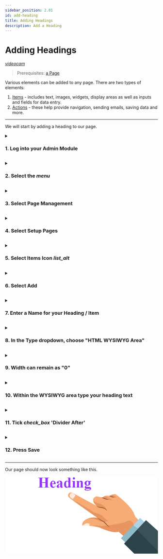 ```yaml
---
sidebar_position: 2.01
id: add-heading
title: Adding Headings
description: Add a Heading
---
```

# Adding Headings
[<i className="material-icons-h1 end">videocam</i>](/vids/Dashnetics-addheader.mp4)

> Prerequisites: [a Page](first-page)

Various elements can be added to any page. There are two types of elements:

1.  [Items](/docs/features/formcontrols) - includes text, images, widgets, display areas as well as inputs and fields for data entry.
2.  [Actions](/docs/features/formactions) - these help provide navigation, sending emails, saving data and more.

* * *

We will start by adding a heading to our page.


<details>

<summary>

<h3 style={{ display: 'inline'}}> 1.  Log into your Admin Module </h3>

</summary><p></p>

To access your admin site, simply type <h3 style={{ display: 'inline'}}>"admin."</h3> before your public url. 

eg: https://admin.demo.dashnetics.com.au


![img](/img/adminlogin-cfb3883e18efb80bf1eab39a6aba15ab.png)

</details>
<p></p>


<details>

<summary>

<h3 style={{ display: 'inline'}}> 2.  Select the <span class="buttontext"> <i className="material-icons">menu</i></span>  </h3>

</summary><p></p>

![img](/img/adminmenu-e1ef5a93a900bdfb54c72920a5ce4ea0.png)

</details>
<p></p>



<details>

<summary>

<h3 style={{ display: 'inline'}}> 3.  Select  <span class="buttontext"> Page Management </span> </h3>

</summary><p></p>

![img](/img/menu_page_management.png)

</details>
<p></p>



<details>

<summary>

<h3 style={{ display: 'inline'}}> 4.  Select <span class="buttontext"> Setup Pages </span> </h3>

</summary><p></p>


![img](/img/menu_setup_pages.png)

</details>
<p></p>



<details>

<summary>

<h3 style={{ display: 'inline'}}> 5.  Select Items Icon <span class="buttontext"> <i className="material-icons">list_alt</i></span> </h3>

</summary><p></p>

Each page will be listed, choose the "Items" Icon next to the page you want to change.

![img](/img/items.png)

</details>
<p></p>


<details>

<summary>

<h3 style={{ display: 'inline'}}> 6.  Select <span class="buttontext"> Add </span> </h3>

</summary><p></p>

To begin adding a new Item to the page

![img](/img/add_items.png)

</details>
<p></p>



<details>

<summary>

<h3 style={{ display: 'inline'}}> 7.  Enter a Name for your Heading / Item </h3>

</summary><p></p>

- For example, *"Main Heading"* 

Names can contain spaces or any characters

![img](/img/add_item_name.png)

</details>
<p></p>



<details>

<summary>

<h3 style={{ display: 'inline'}}> 8.   In the <span class="droplisttext"> Type</span>  dropdown, choose "HTML WYSIWYG Area"</h3> 

</summary><p></p>


![img](/img/select_wysiwyg.png)

</details>
<p></p>



<details>

<summary>

<h3 style={{ display: 'inline'}}> 
9.  Width can remain as "0"</h3> 

</summary><p></p>
Width "0" means the item will display at the DEFAULT width.

This can be changed later if necessary

![img](/img/edit-form-item-width.png)

</details>
<p></p>



<details>

<summary>

<h3 style={{ display: 'inline'}}> 
10.  Within the WYSIWYG area type your heading text</h3> 

</summary><p></p>
For example, "My First Form"


![img](/img/edit-form-item-wysiwyg-text.png)


</details>
<p></p>


<details>

<summary>

<h3 style={{ display: 'inline'}}> 11. Tick <i className="material-icons grey">check_box</i> 'Divider After' </h3>

</summary><p></p>

 This will ensure the next element we add will appear below the heading.

![img](/img/edit-form-item-divide-after.png)

</details>
<p></p>



<details>

<summary>

<h3 style={{ display: 'inline'}}> 12.  Press <span class="buttontext"> Save </span> </h3>

</summary><p></p>

![img](/img/edit-form-item-save.png)

</details>

---

Our page should now look something like this.

![img](/img/add-heading.png)

